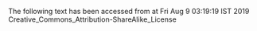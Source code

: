 The following text has been accessed from at Fri Aug 9 03:19:19 IST 2019
Creative_Commons_Attribution-ShareAlike_License
